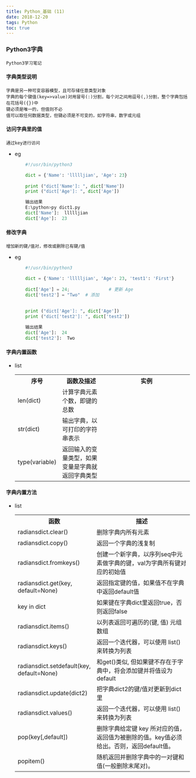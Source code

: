 ```yaml
---
title: Python_基础 (11)
date: 2018-12-20
tags: Python
toc: true
---
```


### Python3字典
    Python3学习笔记

<!-- more -->

#### 字典类型说明
    字典是另一种可变容器模型，且可存储任意类型对象
    字典的每个键值(key=>value)对用冒号(:)分割，每个对之间用逗号(,)分割，整个字典包括在花括号({})中
    键必须是唯一的，但值则不必
    值可以取任何数据类型，但键必须是不可变的，如字符串，数字或元组

#### 访问字典里的值
    通过key进行访问
- eg
    ```python
        #!/usr/bin/python3
 
        dict = {'Name': 'llllljian', 'Age': 23}
        
        print ("dict['Name']: ", dict['Name'])
        print ("dict['Age']: ", dict['Age'])

        输出结果
        E:\python>py dict1.py
        dict['Name']:  llllljian
        dict['Age']:  23
    ```

#### 修改字典 
    增加新的键/值对，修改或删除已有键/值
- eg
    ```python
        #!/usr/bin/python3
 
        dict = {'Name': 'llllljian', 'Age': 23, 'test1': 'First'}
        
        dict['Age'] = 24;               # 更新 Age
        dict['test2'] = "Two"  # 添加
        
        
        print ("dict['Age']: ", dict['Age'])
        print ("dict['test2']: ", dict['test2'])

        输出结果
        dict['Age']:  24
        dict['test2']:  Two
    ```

#### 字典内置函数
- list
    <table class="reference"><tbody><tr><th width="5%">序号</th><th width="25%">函数及描述</th><th>实例</th></tr><tr><td>len(dict)</td><td>计算字典元素个数，即键的总数</td></tr><tr><td>str(dict)</td><td>输出字典，以可打印的字符串表示</td></tr><tr><td>type(variable)</td><td>返回输入的变量类型，如果变量是字典就返回字典类型</td></tr></tbody></table>

#### 字典内置方法
- list
    <table class="reference"><tbody><tr><th style="width:20%">函数</th><th style="width:60%">描述</th></tr><tr><td>radiansdict.clear()</td><td>删除字典内所有元素 </td></tr><tr><td>radiansdict.copy()</td><td>返回一个字典的浅复制</td></tr><tr><td>radiansdict.fromkeys()</td><td>创建一个新字典，以序列seq中元素做字典的键，val为字典所有键对应的初始值</td></tr><tr><td>radiansdict.get(key, default=None)</td><td>返回指定键的值，如果值不在字典中返回default值</td></tr><tr><td>key in dict</td><td>如果键在字典dict里返回true，否则返回false</td></tr><tr><td>radiansdict.items()</td><td>以列表返回可遍历的(键, 值) 元组数组</td></tr><tr><td>radiansdict.keys()</td><td>返回一个迭代器，可以使用 list() 来转换为列表</td></tr><tr><td>radiansdict.setdefault(key, default=None)</td><td>和get()类似, 但如果键不存在于字典中，将会添加键并将值设为default</td></tr><tr><td>radiansdict.update(dict2)</td><td>把字典dict2的键/值对更新到dict里</td></tr><tr><td>radiansdict.values()</td><td>返回一个迭代器，可以使用 list() 来转换为列表</td></tr><tr><td>pop(key[,default])</td><td>删除字典给定键 key 所对应的值，返回值为被删除的值。key值必须给出。否则，返回default值。</td></tr><tr><td>popitem()</td><td>随机返回并删除字典中的一对键和值(一般删除末尾对)。</td></tr></tbody></table>


